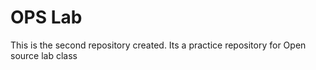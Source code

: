 # OPS Lab
This is the second repository created.
Its a practice repository for Open source lab class
